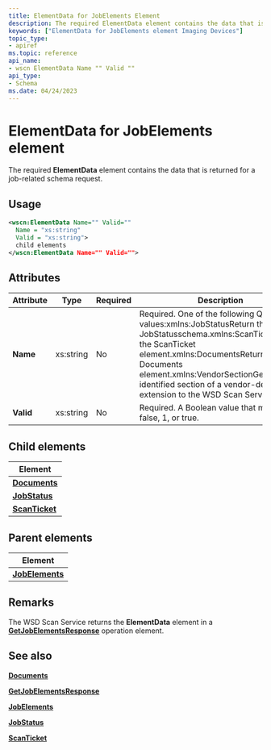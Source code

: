 ```yaml
---
title: ElementData for JobElements Element
description: The required ElementData element contains the data that is returned for a job-related schema request.
keywords: ["ElementData for JobElements element Imaging Devices"]
topic_type:
- apiref
ms.topic: reference
api_name:
- wscn ElementData Name "" Valid ""
api_type:
- Schema
ms.date: 04/24/2023
---
```


# ElementData for JobElements element

The required **ElementData** element contains the data that is returned for a job-related schema request.

## Usage

```xml
<wscn:ElementData Name="" Valid=""
  Name = "xs:string"
  Valid = "xs:string">
  child elements
</wscn:ElementData Name="" Valid="">
```

## Attributes

| Attribute | Type | Required | Description |
|--|--|--|--|
| **Name** | xs:string | No | Required. One of the following QName values:xmlns:JobStatusReturn the current JobStatusschema.xmlns:ScanTicketReturn the ScanTicket element.xmlns:DocumentsReturn the Documents element.xmlns:VendorSectionGet the identified section of a vendor-defined extension to the WSD Scan Service. |
| **Valid** | xs:string | No | Required. A Boolean value that must be 0, false, 1, or true. |

## Child elements

| Element |
|--|
| [**Documents**](documents.md) |
| [**JobStatus**](jobstatus.md) |
| [**ScanTicket**](scanticket.md) |

## Parent elements

| Element |
|--|
| [**JobElements**](jobelements.md) |

## Remarks

The WSD Scan Service returns the **ElementData** element in a [**GetJobElementsResponse**](getjobelementsresponse.md) operation element.

## See also

[**Documents**](documents.md)

[**GetJobElementsResponse**](getjobelementsresponse.md)

[**JobElements**](jobelements.md)

[**JobStatus**](jobstatus.md)

[**ScanTicket**](scanticket.md)
